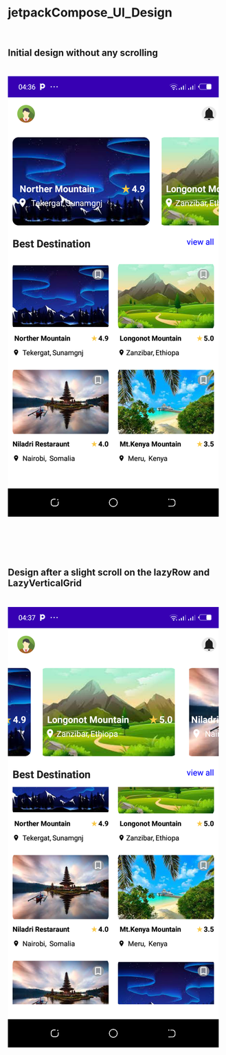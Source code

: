 # jetpackCompose_UI_Design<br><br>

## **Initial design without any scrolling**<br><br>


![Initial deign without any scrolling](jetpack_Compose_Screenshot1.png)<br><br><br><br><br><br>


## **Design after a slight scroll on the lazyRow and LazyVerticalGrid**<br><br>


![Design after a slight scroll on the lazyRow and LazyVerticalGrid](jetpack_Compose_Screenshot2.png)
